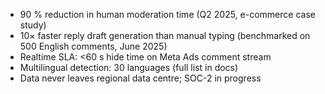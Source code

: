 - 90 % reduction in human moderation time (Q2 2025, e-commerce case study)
- 10× faster reply draft generation than manual typing (benchmarked on 500 English comments, June 2025)
- Realtime SLA: <60 s hide time on Meta Ads comment stream
- Multilingual detection: 30 languages (full list in docs)
- Data never leaves regional data centre; SOC-2 in progress
